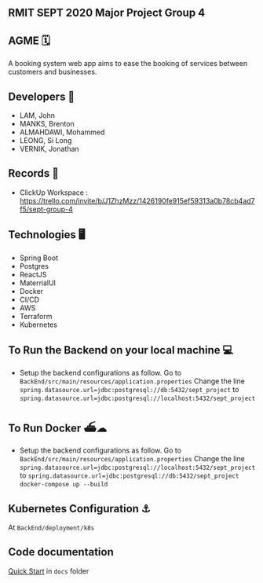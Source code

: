 ## RMIT SEPT 2020 Major Project Group 4


## AGME 🗓
A booking system web app aims to ease the booking of services between customers and businesses.


## Developers 🔧  
* LAM, John 
* MANKS, Brenton 
* ALMAHDAWI, Mohammed
* LEONG, Si Long
* VERNIK, Jonathan 

## Records 📃
* ClickUp Workspace : https://trello.com/invite/b/J1ZhzMzz/1426190fe915ef59313a0b78cb4ad7f5/sept-group-4


## Technologies 🖥
* Spring Boot
* Postgres
* ReactJS
* MaterrialUI
* Docker
* CI/CD
* AWS
* Terraform
* Kubernetes

## To Run the Backend on your local machine 💻
* Setup the backend configurations as follow.
Go to `BackEnd/src/main/resources/application.properties`
Change the line `spring.datasource.url=jdbc:postgresql://db:5432/sept_project` 
to `spring.datasource.url=jdbc:postgresql://localhost:5432/sept_project`

## To Run Docker ⛴☁
* Setup the backend configurations as follow.
Go to `BackEnd/src/main/resources/application.properties`
Change the line `spring.datasource.url=jdbc:postgresql://localhost:5432/sept_project` 
to `spring.datasource.url=jdbc:postgresql://db:5432/sept_project`
`docker-compose up --build`

## Kubernetes Configuration ⚓️

At `BackEnd/deployment/k8s`


## Code documentation

[Quick Start](/docs/README.md) in `docs` folder
